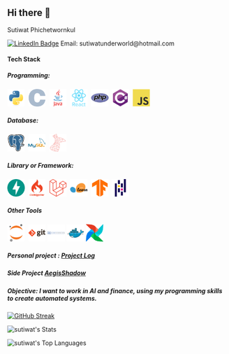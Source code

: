 ## Hi there 👋

Sutiwat Phichetwornkul

<div id="badges">
  <a href="https://www.linkedin.com/in/sutiwatp/"><img src="https://img.shields.io/badge/LinkedIn-blue?style=for-the-badge&logo=linkedin&logoColor=white" alt="LinkedIn Badge"/></a>
  Email: sutiwatunderworld@hotmail.com
</div>

<!--
**sutiwat/sutiwat** is a ✨ _special_ ✨ repository because its `README.md` (this file) appears on your GitHub profile.

Here are some ideas to get you started:

- 🔭 I’m currently working on ...
- 🌱 I’m currently learning ...
- 👯 I’m looking to collaborate on ...
- 🤔 I’m looking for help with ...
- 💬 Ask me about ...
- 📫 How to reach me: ...
- 😄 Pronouns: ...
- ⚡ Fun fact: ...
-->
<h4>Tech Stack</h4>
<h5>Programming:</h5>
<div>
   <img src="https://github.com/devicons/devicon/blob/master/icons/python/python-original.svg" title="python" alt="python" width="40" height="40"/>&nbsp;
   <img src="https://github.com/devicons/devicon/blob/master/icons/c/c-original.svg" title="c" alt="c" width="40" height="40"/>&nbsp;
  <img src="https://github.com/devicons/devicon/blob/master/icons/java/java-original-wordmark.svg" title="Java" alt="Java" width="40" height="40"/>&nbsp;
  <img src="https://github.com/devicons/devicon/blob/master/icons/react/react-original-wordmark.svg" title="React" alt="React" width="40" height="40"/>&nbsp;
  <img src="https://github.com/devicons/devicon/blob/master/icons/php/php-original.svg" title="Php" alt="Php" width="40" height="40"/>&nbsp;
  <img src="https://github.com/devicons/devicon/blob/master/icons/csharp/csharp-original.svg" title="csharp" alt="csharp" width="40" height="40"/>&nbsp;
  <img src="https://github.com/devicons/devicon/blob/master/icons/javascript/javascript-original.svg" title="Javascript" alt="Javascript" width="40" height="40"/>&nbsp;
</div>
<h5>Database:</h5>
<div>
    <img src="https://github.com/devicons/devicon/blob/master/icons/postgresql/postgresql-original.svg" title="postgresq" alt="postgresq" width="40" height="40"/>&nbsp;
  <img src="https://github.com/devicons/devicon/blob/master/icons/mysql/mysql-original-wordmark.svg" title="MySQL"  alt="MySQL" width="40" height="40"/>&nbsp;
   <img src="https://github.com/devicons/devicon/blob/master/icons/microsoftsqlserver/microsoftsqlserver-line.svg" title="Microsoft SQL Server"  alt="Microsoft SQL Server" width="40" height="40"/>&nbsp;
</div>

<h5>Library or Framework:</h5>
<div>
  <img src="https://github.com/devicons/devicon/blob/master/icons/fastapi/fastapi-original.svg"  title="fastapi" alt="fastapi" width="40" height="40"/>&nbsp;
  <img src="https://github.com/devicons/devicon/blob/master/icons/codeigniter/codeigniter-plain-wordmark.svg"  title="codeigniter" alt="codeigniter" width="40" height="40"/>&nbsp;
  <img src="https://github.com/devicons/devicon/blob/master/icons/laravel/laravel-original.svg"  title="laravel" alt="codeigniter" width="40" height="40"/>&nbsp;
  <img src="https://github.com/devicons/devicon/blob/master/icons/scikitlearn/scikitlearn-original.svg"  title="scikitlearn" alt="scikitlearn" width="40" height="40"/>&nbsp;
  <img src="https://github.com/devicons/devicon/blob/master/icons/tensorflow/tensorflow-original.svg"  title="tensorflow" alt="tensorflow" width="40" height="40"/>&nbsp;
  <img src="https://github.com/devicons/devicon/blob/master/icons/pandas/pandas-original.svg"  title="pandas" alt="pandas" width="40" height="40"/>&nbsp;
</div>
<h5>Other Tools</h5>
<div>
  <img src="https://github.com/devicons/devicon/blob/master/icons/jupyter/jupyter-original.svg" title="jupyter" alt="jupyter " width="40" height="40"/>&nbsp;
  <img src="https://github.com/devicons/devicon/blob/master/icons/git/git-original-wordmark.svg" title="Git" **alt="Git" width="40" height="40"/>
  <img src="https://github.com/devicons/devicon/blob/master/icons/subversion/subversion-original-wordmark.svg" title="SVN" **alt="SVN" width="40" height="40"/>
   <img src="https://github.com/devicons/devicon/blob/master/icons/docker/docker-original.svg" title="docker" **alt="docker" width="40" height="40"/>
  <img src="https://github.com/devicons/devicon/blob/master/icons/apacheairflow/apacheairflow-original.svg" title="apacheairflow" **alt="apacheairflow" width="40" height="40"/>
</div>
<h5>Personal project : <a href="https://www.notion.so/Project-Overview-1cc5f83679f080729156e08369c941a5?pvs=12">Project Log</a></h5>
<h5>Side Project <a href="https://aegisshadow.com/" target="blank">AegisShadow</a></h5>

<h5>Objective: I want to work in AI and finance, using my programming skills to create automated systems.</h5>


[![GitHub Streak](https://streak-stats.demolab.com?user=sutiwat)](https://git.io/streak-stats)

![sutiwat's Stats](https://github-readme-stats.vercel.app/api?username=sutiwat&theme=dracula&show_icons=true&hide_border=false&count_private=true)

![sutiwat's Top Languages](https://github-readme-stats.vercel.app/api/top-langs/?username=sutiwat&theme=dracula&show_icons=true&hide_border=false&layout=compact)
